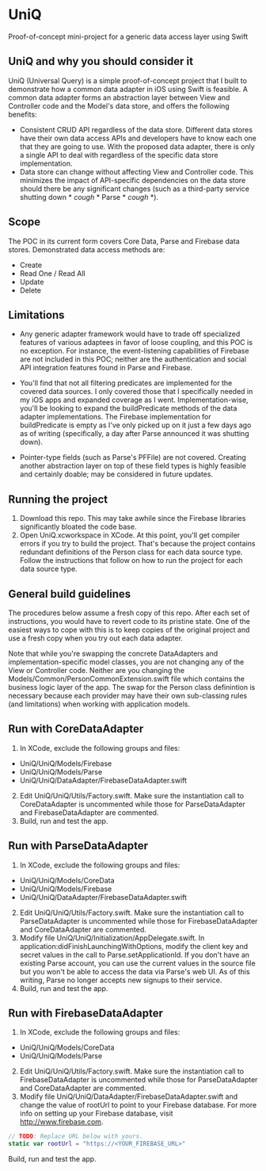 # UniQ
Proof-of-concept mini-project for a generic data access layer using Swift

## UniQ and why you should consider it

UniQ (Universal Query) is a simple proof-of-concept project that I built to demonstrate how a common data adapter in iOS using Swift is feasible. A common data adapter forms an abstraction layer between View and Controller code and the Model's data store, and offers the following benefits:
+ Consistent CRUD API regardless of the data store. Different data stores have their own data access APIs and developers have to know each one that they are going to use. With the proposed data adapter, there is only a single API to deal with regardless of the specific data store implementation.
+ Data store can change without affecting View and Controller code. This minimizes the impact of API-specific dependencies on the data store should there be any significant changes (such as a third-party service shutting down * *cough* * Parse * *cough* *).

## Scope
The POC in its current form covers Core Data, Parse and Firebase data stores. Demonstrated data access methods are:
+ Create
+ Read One / Read All
+ Update
+ Delete

## Limitations
+ Any generic adapter framework would have to trade off specialized features of various adaptees in favor of loose coupling, and this POC is no exception. For instance, the event-listening capabilities of Firebase are not included in this POC; neither are the authentication and social API integration features found in Parse and Firebase.

+ You'll find that not all filtering predicates are implemented for the covered data sources. I only covered those that I specifically needed in my iOS apps and expanded coverage as I went. Implementation-wise, you'll be looking to expand the buildPredicate methods of the data adapter implementations. The Firebase implementation for buildPredicate is empty as I've only picked up on it just a few days ago as of writing (specifically, a day after Parse announced it was shutting down).

+ Pointer-type fields (such as Parse's PFFile) are not covered. Creating another abstraction layer on top of these field types is highly feasible and certainly doable; may be considered in future updates.

## Running the project
1. Download this repo. This may take awhile since the Firebase libraries significantly bloated the code base.
2. Open UniQ.xcworkspace in XCode. At this point, you'll get compiler errors if you try to build the project. That's because the project contains redundant definitions of the Person class for each data source type. Follow the instructions that follow on how to run the project for each data source type.
 
## General build guidelines

The procedures below assume a fresh copy of this repo. After each set of instructions, you would have to revert code to its pristine state. One of the easiest ways to cope with this is to keep copies of the original project and use a fresh copy when you try out each data adapter.

Note that while you're swapping the concrete DataAdapters and implementation-specific model classes, you are not changing any of the View or Controller code. Neither are you changing the Models/Common/PersonCommonExtension.swift file which contains the business logic layer of the app. The swap for the Person class definintion is necessary because each provider may have their own sub-classing rules (and limitations) when working with application models.


## Run with CoreDataAdapter
1. In XCode, exclude the following groups and files:
  * UniQ/UniQ/Models/Firebase
  * UniQ/UniQ/Models/Parse
  * UniQ/UniQ/DataAdapter/FirebaseDataAdapter.swift
2. Edit UniQ/UniQ/Utils/Factory.swift. Make sure the instantiation call to CoreDataAdapter is uncommented while those for ParseDataAdapter and FirebaseDataAdapter are commented.
3. Build, run and test the app.

## Run with ParseDataAdapter
1. In XCode, exclude the following groups and files:
  * UniQ/UniQ/Models/CoreData
  * UniQ/UniQ/Models/Firebase
  * UniQ/UniQ/DataAdapter/FirebaseDataAdapter.swift
2. Edit UniQ/UniQ/Utils/Factory.swift. Make sure the instantiation call to ParseDataAdapter is uncommented while those for FirebaseDataAdapter and CoreDataAdapter are commented.
3. Modify file UniQ/UniQ/Initialization/AppDelegate.swift. In application:didFinishLaunchingWithOptions, modify the client key and secret values in the call to Parse.setApplicationId. If you don't have an existing Parse account, you can use the current values in the source file but you won't be able to access the data via Parse's web UI. As of this writing, Parse no longer accepts new signups to their service.
4. Build, run and test the app.


## Run with FirebaseDataAdapter
1. In XCode, exclude the following groups and files:
  * UniQ/UniQ/Models/CoreData
  * UniQ/UniQ/Models/Parse
2. Edit UniQ/UniQ/Utils/Factory.swift. Make sure the instantiation call to FirebaseDataAdapter is uncommented while those for ParseDataAdapter and CoreDataAdapter are commented.
3. Modify file UniQ/UniQ/DataAdapter/FirebaseDataAdapter.swift and change the value of rootUrl to point to your Firebase database. For more info on setting up your Firebase database, visit http://www.firebase.com.
``` Swift
// TODO: Replace URL below with yours.
static var rootUrl = "https://<YOUR_FIREBASE_URL>"
```
Build, run and test the app.

 

